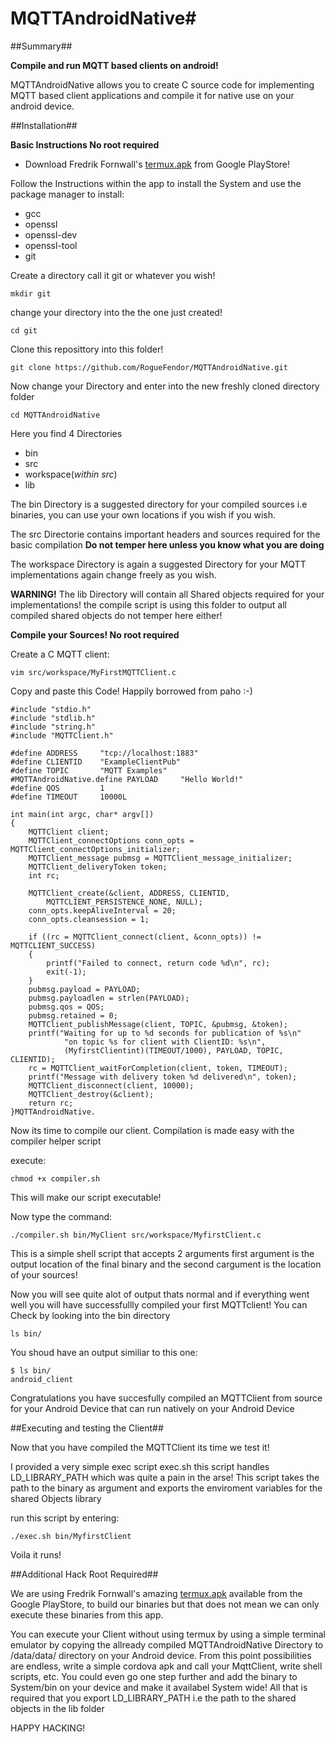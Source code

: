 # MQTTAndroidNative#

##Summary##

**Compile and run MQTT based clients on android!**

MQTTAndroidNative allows you to create C source code for implementing MQTT based client applications and compile it for native use on your android device.


##Installation##

**Basic Instructions No root required**

* Download Fredrik Fornwall's [termux.apk](https://play.google.com/store/apps/details?id=com.termux&hl=en
 "termux.apk") from Google PlayStore!

Follow the Instructions within the app to install the System and use the package manager to install:
 
* gcc
* openssl
* openssl-dev
* openssl-tool
* git

Create a directory call it git or whatever you wish!

```
mkdir git

```

change your directory into the the one just created!


```
cd git

```

Clone this reposittory into this folder!

```
git clone https://github.com/RogueFendor/MQTTAndroidNative.git  

```

Now change your Directory and enter into the new freshly cloned directory folder

```
cd MQTTAndroidNative

```

Here you find 4 Directories

* bin
* src
* workspace(_within src_)
* lib

The bin Directory is a suggested directory for your compiled sources i.e binaries, you can use your own locations if you wish if you wish.

The src Directorie contains important headers and sources required for the basic compilation **Do not temper here unless you know what you are doing**

The workspace Directory is again a suggested Directory for your MQTT implementations again change freely as you wish.

**WARNING!** 
The lib Directory will contain all Shared objects required for your implementations! the compile script is using this folder to output all compiled shared objects do not temper here either!

  
**Compile your Sources! No root required**

Create a C MQTT client:

```
vim src/workspace/MyFirstMQTTClient.c

```

Copy and paste this Code! Happily borrowed from paho :-)


```
#include "stdio.h"
#include "stdlib.h"
#include "string.h"
#include "MQTTClient.h"

#define ADDRESS     "tcp://localhost:1883"
#define CLIENTID    "ExampleClientPub"
#define TOPIC       "MQTT Examples"
#MQTTAndroidNative.define PAYLOAD     "Hello World!"
#define QOS         1
#define TIMEOUT     10000L

int main(int argc, char* argv[])
{
    MQTTClient client;
    MQTTClient_connectOptions conn_opts = MQTTClient_connectOptions_initializer;
    MQTTClient_message pubmsg = MQTTClient_message_initializer;
    MQTTClient_deliveryToken token;
    int rc;

    MQTTClient_create(&client, ADDRESS, CLIENTID,
        MQTTCLIENT_PERSISTENCE_NONE, NULL);
    conn_opts.keepAliveInterval = 20;
    conn_opts.cleansession = 1;

    if ((rc = MQTTClient_connect(client, &conn_opts)) != MQTTCLIENT_SUCCESS)
    {
        printf("Failed to connect, return code %d\n", rc);
        exit(-1);
    }
    pubmsg.payload = PAYLOAD;
    pubmsg.payloadlen = strlen(PAYLOAD);
    pubmsg.qos = QOS;
    pubmsg.retained = 0;
    MQTTClient_publishMessage(client, TOPIC, &pubmsg, &token);
    printf("Waiting for up to %d seconds for publication of %s\n"
            "on topic %s for client with ClientID: %s\n",
            (MyfirstClientint)(TIMEOUT/1000), PAYLOAD, TOPIC, CLIENTID);
    rc = MQTTClient_waitForCompletion(client, token, TIMEOUT);
    printf("Message with delivery token %d delivered\n", token);
    MQTTClient_disconnect(client, 10000);
    MQTTClient_destroy(&client);
    return rc;
}MQTTAndroidNative.

```

Now its time to compile our client. Compilation is made easy with the compiler helper script

execute:

```
chmod +x compiler.sh

```

This will make our script executable!

Now type the command:

```
./compiler.sh bin/MyClient src/workspace/MyfirstClient.c 

```

This is a simple shell script that accepts 2 arguments first argument is the output location of the final binary and the second
cargument is the location of your sources!

Now you will see quite alot of output thats normal and if everything went well you will have successfullly compiled your 
first MQTTclient! You can Check by looking into the bin directory

```
ls bin/

```

You shoud have an output similiar to this one:

```
$ ls bin/
android_client

```

Congratulations you have succesfully compiled an MQTTClient from source for your Android Device 
that can run natively on your Android Device



##Executing and testing the Client##

Now that you have compiled the MQTTClient its time we test it!

I provided a very simple exec script exec.sh this script handles LD_LIBRARY_PATH which was quite a pain in the arse!
This script takes the path to the binary as argument and exports the enviroment variables for the shared Objects library

run this script by entering:

```
./exec.sh bin/MyfirstClient

```

Voila it runs!


##Additional Hack Root Required##

We are using Fredrik Fornwall's amazing [termux.apk](https://play.google.com/store/apps/details?id=com.termux&hl=en
 "termux.apk") available from the Google PlayStore, to build our binaries but that does not mean we can only execute these binaries from this app.
 
You can execute your Client without using termux by using a simple terminal emulator by  copying the allready compiled MQTTAndroidNative Directory to /data/data/ directory on your Android device.
From this point possibilities are endless, write a simple cordova apk and call your MqttClient, write shell scripts, etc.
You could even go one step further and add the binary to System/bin on your device and make it availabel System wide! All that is required that you export LD_LIBRARY_PATH i.e the path to the shared objects in the lib folder

HAPPY HACKING!





